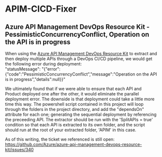 # APIM-CICD-Fixer
## Azure API Management DevOps Resource Kit - PessimisticConcurrencyConflict, Operation on the API is in progress

When using the [Azure API Management DevOps Resource Kit](https://github.com/Azure/azure-api-management-devops-resource-kit) to extract and then deploy multiple APIs through a DevOps CI/CD pipeline, we would get the following error during deployment:<br/>
"statusMessage": "{\"error\":{\"code\":\"PessimisticConcurrencyConflict\",\"message\":\"Operation on the API is in progress\",\"details\":null}}"

We ultimately found that if we were able to ensure that each API and Product deployed one after the other, it would eliminate the parallel deployment error. The downside is that deployment could take a little more time this way. The powershell script contained in this project will loop through the folders in the project directory, and add the "dependsOn" attribute for each one; generating the sequential deployment by referencing the preceeding API. The extractor should be run with the 'SplitAPIs = true' condition so that each API is extracted to its own folder, and the script should run at the root of your extracted folder, 'APIM' in this case.

As of this writing, the ticket we referenced is still open: https://github.com/Azure/azure-api-management-devops-resource-kit/issues/340
